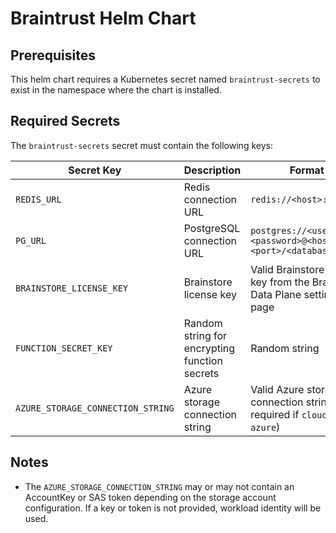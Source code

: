 # Braintrust Helm Chart

## Prerequisites

This helm chart requires a Kubernetes secret named `braintrust-secrets` to exist in the namespace where the chart is installed.

## Required Secrets

The `braintrust-secrets` secret must contain the following keys:

| Secret Key | Description | Format |
|------------|-------------|--------|
| `REDIS_URL` | Redis connection URL | `redis://<host>:<port>` |
| `PG_URL` | PostgreSQL connection URL | `postgres://<username>:<password>@<host>:<port>/<database>` |
| `BRAINSTORE_LICENSE_KEY` | Brainstore license key | Valid Brainstore license key from the Braintrust Data Plane settings page |
| `FUNCTION_SECRET_KEY` | Random string for encrypting function secrets | Random string |
| `AZURE_STORAGE_CONNECTION_STRING` | Azure storage connection string | Valid Azure storage connection string (only required if `cloud` is `azure`) |

## Notes

- The `AZURE_STORAGE_CONNECTION_STRING` may or may not contain an AccountKey or SAS token depending on the storage account configuration. If a key or token is not provided, workload identity will be used.
